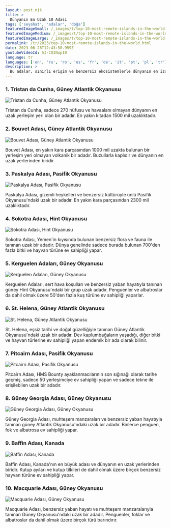 ```yaml
---
layout: post.njk
title: >
  Dünyanın En Uzak 10 Adası
tags: ['seyahat', 'adalar', 'doğa']
featuredImageSmall: /_images/t/top-10-most-remote-islands-in-the-world-cover-tr-small.webp
featuredImageMedium: /_images/t/top-10-most-remote-islands-in-the-world-cover-tr-medium.webp
featuredImageLarge: /_images/t/top-10-most-remote-islands-in-the-world-cover-tr-large.webp
permalink: /tr/2023/top-10-most-remote-islands-in-the-world.html
date: 2023-06-28T12:43:58.959Z
youtubeVideoId: 5I-COINupI0
language: tr
languages: ['en', 'ru', 'ro', 'es', 'fr', 'de', 'it', 'pt', 'pl', 'tr']
description: >
  Bu adalar, sınırlı erişim ve benzersiz ekosistemlerle dünyanın en izole ve tenha yerlerinden bazılarıdır.
---
```


### 1. Tristan da Cunha, Güney Atlantik Okyanusu

![Tristan da Cunha, Güney Atlantik Okyanusu](/_images/0/00f68056d47d2b7e02762f2c8b29aac1-medium.webp)

Tristan da Cunha, sadece 270 nüfusu ve havaalanı olmayan dünyanın en uzak yerleşim yeri olan bir adadır. En yakın kıtadan 1500 mil uzaklıktadır.

### 2. Bouvet Adası, Güney Atlantik Okyanusu

![Bouvet Adası, Güney Atlantik Okyanusu](/_images/a/a1b9cfc38c4ecdf7b2d5fe7c4b312c63-medium.webp)

Bouvet Adası, en yakın kara parçasından 1000 mil uzakta bulunan bir yerleşim yeri olmayan volkanik bir adadır. Buzullarla kaplıdır ve dünyanın en uzak yerlerinden biridir.

### 3. Paskalya Adası, Pasifik Okyanusu

![Paskalya Adası, Pasifik Okyanusu](/_images/a/a18e31c3bb65600a8bbc8854de441e2a-medium.webp)

Paskalya Adası, gizemli heykelleri ve benzersiz kültürüyle ünlü Pasifik Okyanusu'ndaki uzak bir adadır. En yakın kara parçasından 2300 mil uzaklıktadır.

### 4. Sokotra Adası, Hint Okyanusu

![Sokotra Adası, Hint Okyanusu](/_images/f/fe97d33f4ea44d06e8a3926fda415511-medium.webp)

Sokotra Adası, Yemen'in kıyısında bulunan benzersiz flora ve fauna ile tanınan uzak bir adadır. Dünya genelinde sadece burada bulunan 700'den fazla bitki ve hayvan türüne ev sahipliği yapar.

### 5. Kerguelen Adaları, Güney Okyanusu

![Kerguelen Adaları, Güney Okyanusu](/_images/a/aa42ee5b8d2d0ce1e2d058c6e864883f-medium.webp)

Kerguelen Adaları, sert hava koşulları ve benzersiz yaban hayatıyla tanınan güney Hint Okyanusu'ndaki bir grup uzak adadır. Penguenler ve albatroslar da dahil olmak üzere 50'den fazla kuş türüne ev sahipliği yaparlar.

### 6. St. Helena, Güney Atlantik Okyanusu

![St. Helena, Güney Atlantik Okyanusu](/_images/7/75f441f264c0c9736c75d44f907e5d79-medium.webp)

St. Helena, eşsiz tarihi ve doğal güzelliğiyle tanınan Güney Atlantik Okyanusu'ndaki uzak bir adadır. Dev kaplumbağaların yaşadığı, diğer bitki ve hayvan türlerine ev sahipliği yapan endemik bir ada olarak bilinir.

### 7. Pitcairn Adası, Pasifik Okyanusu

![Pitcairn Adası, Pasifik Okyanusu](/_images/6/6aa38c5f2928625eabc1f211c2ed4d3a-medium.webp)

Pitcairn Adası, HMS Bounty ayaklanmacılarının son sığınağı olarak tarihe geçmiş, sadece 50 yerleşimciye ev sahipliği yapan ve sadece tekne ile erişilebilen uzak bir adadır.

### 8. Güney Georgia Adası, Güney Okyanusu

![Güney Georgia Adası, Güney Okyanusu](/_images/2/2123c9220c6163adadeba35a2f96e102-medium.webp)

Güney Georgia Adası, muhteşem manzaraları ve benzersiz yaban hayatıyla tanınan güney Atlantik Okyanusu'ndaki uzak bir adadır. Binlerce penguen, fok ve albatrosa ev sahipliği yapar.

### 9. Baffin Adası, Kanada

![Baffin Adası, Kanada](/_images/4/42b95065ca8cd9503c3514bc78de5ffa-medium.webp)

Baffin Adası, Kanada'nın en büyük adası ve dünyanın en uzak yerlerinden biridir. Kutup ayıları ve kutup tilkileri de dahil olmak üzere birçok benzersiz hayvan türüne ev sahipliği yapar.

### 10. Macquarie Adası, Güney Okyanusu

![Macquarie Adası, Güney Okyanusu](/_images/b/b680f92cc660a43d782eaffec71950fe-medium.webp)

Macquarie Adası, benzersiz yaban hayatı ve muhteşem manzaralarıyla tanınan Güney Okyanusu'ndaki uzak bir adadır. Penguenler, foklar ve albatroslar da dahil olmak üzere birçok türü barındırır.

